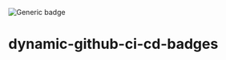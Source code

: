 ![Generic badge](https://testing-github-badge-bucket.s3.amazonaws.com/badges/b/main-build.svg)

# dynamic-github-ci-cd-badges
